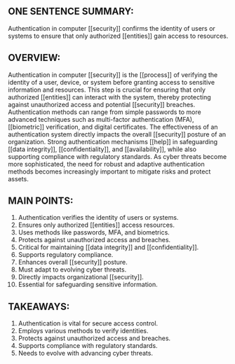 ## ONE SENTENCE SUMMARY:
Authentication in computer [[security]] confirms the identity of users or systems to ensure that only authorized [[entities]] gain access to resources.

## OVERVIEW:
Authentication in computer [[security]] is the [[process]] of verifying the identity of a user, device, or system before granting access to sensitive information and resources. This step is crucial for ensuring that only authorized [[entities]] can interact with the system, thereby protecting against unauthorized access and potential [[security]] breaches. Authentication methods can range from simple passwords to more advanced techniques such as multi-factor authentication (MFA), [[biometric]] verification, and digital certificates. The effectiveness of an authentication system directly impacts the overall [[security]] posture of an organization. Strong authentication mechanisms [[help]] in safeguarding [[data integrity]], [[confidentiality]], and [[availability]], while also supporting compliance with regulatory standards. As cyber threats become more sophisticated, the need for robust and adaptive authentication methods becomes increasingly important to mitigate risks and protect assets.

## MAIN POINTS:
1. Authentication verifies the identity of users or systems.
2. Ensures only authorized [[entities]] access resources.
3. Uses methods like passwords, MFA, and biometrics.
4. Protects against unauthorized access and breaches.
5. Critical for maintaining [[data integrity]] and [[confidentiality]].
6. Supports regulatory compliance.
7. Enhances overall [[security]] posture.
8. Must adapt to evolving cyber threats.
9. Directly impacts organizational [[security]].
10. Essential for safeguarding sensitive information.

## TAKEAWAYS:
1. Authentication is vital for secure access control.
2. Employs various methods to verify identities.
3. Protects against unauthorized access and breaches.
4. Supports compliance with regulatory standards.
5. Needs to evolve with advancing cyber threats.